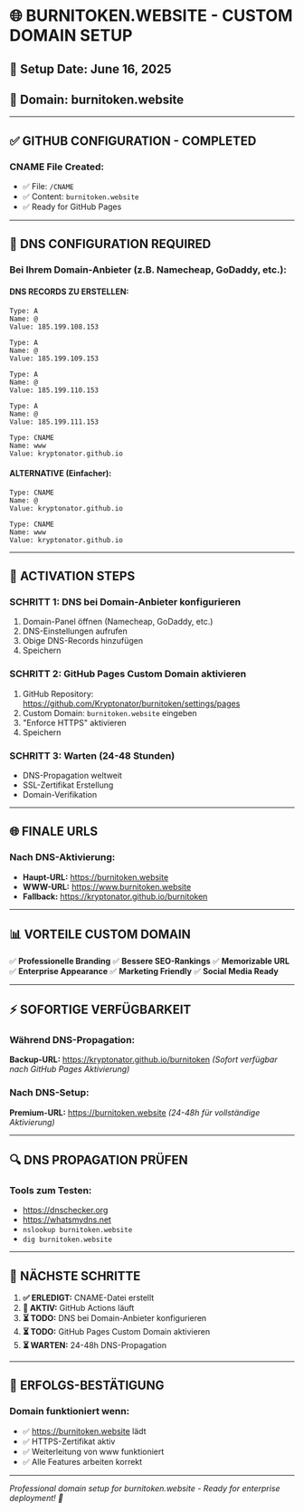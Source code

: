 # 🌐 BURNITOKEN.WEBSITE - CUSTOM DOMAIN SETUP

## 📅 Setup Date: June 16, 2025
## 🎯 Domain: burnitoken.website

---

## ✅ GITHUB CONFIGURATION - COMPLETED

### **CNAME File Created:**
- ✅ File: `/CNAME`
- ✅ Content: `burnitoken.website`
- ✅ Ready for GitHub Pages

---

## 🔧 DNS CONFIGURATION REQUIRED

### **Bei Ihrem Domain-Anbieter (z.B. Namecheap, GoDaddy, etc.):**

#### **DNS RECORDS ZU ERSTELLEN:**

```dns
Type: A
Name: @
Value: 185.199.108.153

Type: A  
Name: @
Value: 185.199.109.153

Type: A
Name: @
Value: 185.199.110.153

Type: A
Name: @
Value: 185.199.111.153

Type: CNAME
Name: www
Value: kryptonator.github.io
```

#### **ALTERNATIVE (Einfacher):**
```dns
Type: CNAME
Name: @
Value: kryptonator.github.io

Type: CNAME
Name: www  
Value: kryptonator.github.io
```

---

## 🚀 ACTIVATION STEPS

### **SCHRITT 1: DNS bei Domain-Anbieter konfigurieren**
1. Domain-Panel öffnen (Namecheap, GoDaddy, etc.)
2. DNS-Einstellungen aufrufen
3. Obige DNS-Records hinzufügen
4. Speichern

### **SCHRITT 2: GitHub Pages Custom Domain aktivieren**
1. GitHub Repository: https://github.com/Kryptonator/burnitoken/settings/pages
2. Custom Domain: `burnitoken.website` eingeben
3. "Enforce HTTPS" aktivieren
4. Speichern

### **SCHRITT 3: Warten (24-48 Stunden)**
- DNS-Propagation weltweit
- SSL-Zertifikat Erstellung
- Domain-Verifikation

---

## 🌐 FINALE URLS

### **Nach DNS-Aktivierung:**
- **Haupt-URL:** https://burnitoken.website
- **WWW-URL:** https://www.burnitoken.website
- **Fallback:** https://kryptonator.github.io/burnitoken

---

## 📊 VORTEILE CUSTOM DOMAIN

✅ **Professionelle Branding**
✅ **Bessere SEO-Rankings** 
✅ **Memorizable URL**
✅ **Enterprise Appearance**
✅ **Marketing Friendly**
✅ **Social Media Ready**

---

## ⚡ SOFORTIGE VERFÜGBARKEIT

### **Während DNS-Propagation:**
**Backup-URL:** https://kryptonator.github.io/burnitoken
*(Sofort verfügbar nach GitHub Pages Aktivierung)*

### **Nach DNS-Setup:**
**Premium-URL:** https://burnitoken.website
*(24-48h für vollständige Aktivierung)*

---

## 🔍 DNS PROPAGATION PRÜFEN

### **Tools zum Testen:**
- https://dnschecker.org
- https://whatsmydns.net
- `nslookup burnitoken.website`
- `dig burnitoken.website`

---

## 🎯 NÄCHSTE SCHRITTE

1. **✅ ERLEDIGT:** CNAME-Datei erstellt
2. **🔄 AKTIV:** GitHub Actions läuft
3. **⏳ TODO:** DNS bei Domain-Anbieter konfigurieren
4. **⏳ TODO:** GitHub Pages Custom Domain aktivieren
5. **⏳ WARTEN:** 24-48h DNS-Propagation

---

## 🎉 ERFOLGS-BESTÄTIGUNG

### **Domain funktioniert wenn:**
- ✅ https://burnitoken.website lädt
- ✅ HTTPS-Zertifikat aktiv
- ✅ Weiterleitung von www funktioniert
- ✅ Alle Features arbeiten korrekt

---

*Professional domain setup for burnitoken.website - Ready for enterprise deployment! 🌟*
